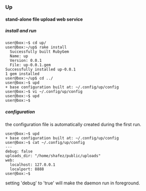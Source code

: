 ### Up

#### stand-alone file upload web service

##### install and run

```
user@box:~$ cd up/
user@box:~/up$ rake install
  Successfully built RubyGem
  Name: up
  Version: 0.0.1
  File: up-0.0.1.gem
Successfully installed up-0.0.1
1 gem installed
user@box:~/up$ cd ../
user@box:~$ upd
+ base configuration built at: ~/.config/up/config
user@box:~$ vi ~/.config/up/config
user@box:~$ upd
user@box:~$
```

##### configuration

the configuration file is automatically created during the first run.

```
user@box:~$ upd
+ base configuration built at: ~/.config/up/config
user@box:~$ cat ~/.config/up/config
---
debug: false
uploads_dir: "/home/shafez/public/uploads"
web:
  localhost: 127.0.0.1
  localport: 8888
user@box:~$
```

setting 'debug' to 'true' will make the daemon run in foreground.
